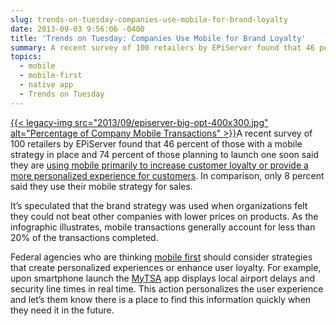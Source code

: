 ```yaml
---
slug: trends-on-tuesday-companies-use-mobile-for-brand-loyalty
date: 2013-09-03 9:56:06 -0400
title: 'Trends on Tuesday: Companies Use Mobile for Brand Loyalty'
summary: A recent survey of 100 retailers by EPiServer found that 46 percent of those with a mobile strategy in place and 74 percent of those planning to launch one soon said they are using mobile primarily to increase customer loyalty or provide a more personalized experience for
topics:
  - mobile
  - mobile-first
  - native app
  - Trends on Tuesday
---
```


[{{< legacy-img src="2013/09/episerver-big-opt-400x300.jpg" alt="Percentage of Company Mobile Transactions" >}}](https://s3.amazonaws.com/digitalgov/_legacy-img/2013/09/episerver-big-opt.jpg)A recent survey of 100 retailers by EPiServer found that 46 percent of those with a mobile strategy in place and 74 percent of those planning to launch one soon said they are [using mobile primarily to increase customer loyalty or provide a more personalized experience for customers](http://www.mobilecommercedaily.com/retailers-primarily-use-mobile-to-drive-loyalty-not-transactions-report). In comparison, only 8 percent said they use their mobile strategy for sales.

It&#8217;s speculated that the brand strategy was used when organizations felt they could not beat other companies with lower prices on products. As the infographic illustrates, mobile transactions generally account for less than 20% of the transactions completed.

Federal agencies who are thinking [mobile first](https://digitalgov.sites.usa.gov/2013/09/30/mobile-first/ "Mobile First") should consider strategies that create personalized experiences or enhance user loyalty. For example, upon smartphone launch the [MyTSA](https://digitalgov.sites.usa.gov/2012/02/22/my-tsa-mobile-app/ "My TSA Mobile App") app displays local airport delays and security line times in real time. This action personalizes the user experience and let&#8217;s them know there is a place to find this information quickly when they need it in the future.

 

 